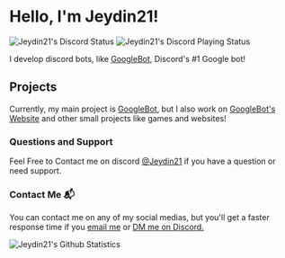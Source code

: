 # Hello, I'm Jeydin21!
![Jeydin21's Discord Status](https://img.shields.io/endpoint?label=currently&url=https://dev.discordprofiles.me/api/badge/status/443217277580738571) ![Jeydin21's Discord Playing Status](https://img.shields.io/endpoint?label=playing/using&url=https://dev.discordprofiles.me/api/badge/playing/443217277580738571)

I develop discord bots, like [GoogleBot](https://googlebot-commands.glitch.me/), Discord's #1 Google bot!

## Projects
Currently, my main project is [GoogleBot](https://googlebot-commands.glitch.me/), but I also work on [GoogleBot's Website](https://googlebot-commands.glitch.me/) and other small projects like games and websites!

### Questions and Support
Feel Free to Contact me on discord [@Jeydin21](https://discord.com/users/443217277580738571) if you have a question or need support.

### Contact Me 📬 
You can contact me on any of my social medias, but you'll get a faster response time if you [email me](mailto:JeyPham21@gmail.com) or [DM me on Discord.](https://discord.com/users/443217277580738571)

![Jeydin21's Github Statistics](https://github-readme-stats.vercel.app/api?username=Jeydin21&count_private=true&theme=tokyonight&show_icons=true)

